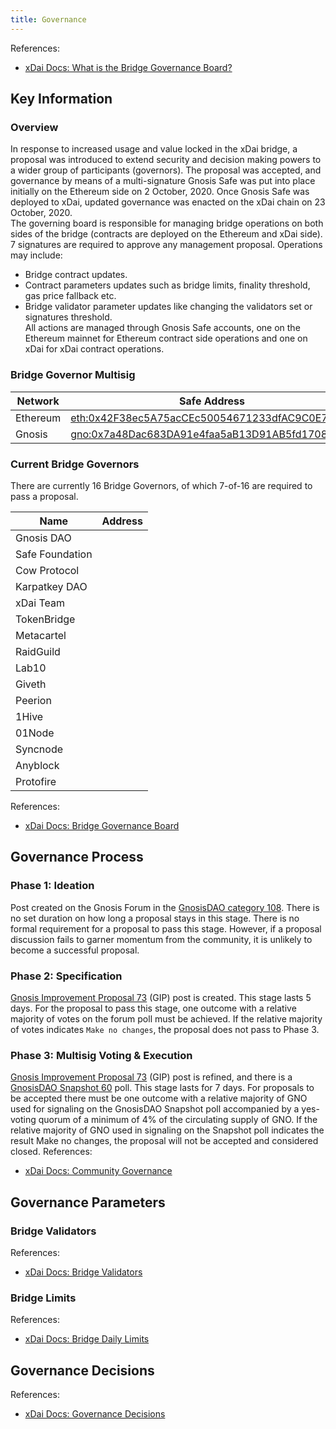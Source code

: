 ```yaml
---
title: Governance
---
```



References: 
- [xDai Docs: What is the Bridge Governance Board?](https://developers.gnosischain.com/about-gc/faqs/bridges-xdai-bridge-and-omnibridge#what-is-the-bridge-governance-board)

## Key Information

### Overview
In response to increased usage and value locked in the xDai bridge, a proposal was introduced to extend security and decision making powers to a wider group of participants (governors).
The proposal was accepted, and governance by means of a multi-signature Gnosis Safe was put into place initially on the Ethereum side on 2 October, 2020. Once Gnosis Safe was deployed to xDai, updated governance was enacted on the xDai chain on 23 October, 2020.  
The governing board is responsible for managing bridge operations on both sides of the bridge (contracts are deployed on the Ethereum and xDai side). 7 signatures are required to approve any management proposal. 
Operations may include:
* Bridge contract updates.
* Contract parameters updates such as bridge limits, finality threshold, gas price fallback etc.
* Bridge validator parameter updates like changing the validators set or signatures threshold.  
All actions are managed through Gnosis Safe accounts, one on the Ethereum mainnet for Ethereum contract side operations and one on xDai for xDai contract operations.

### Bridge Governor Multisig

| Network  | Safe Address                                                                                                                                  |
| -------- | --------------------------------------------------------------------------------------------------------------------------------------------- |
| Ethereum | [eth:0x42F38ec5A75acCEc50054671233dfAC9C0E7A3F6](https://gnosis-safe.io/app/#/safes/0x42F38ec5A75acCEc50054671233dfAC9C0E7A3F6/settings)      |
| Gnosis   | [gno:0x7a48Dac683DA91e4faa5aB13D91AB5fd170875bd](https://xdai.gnosis-safe.io/app/#/safes/0x7a48Dac683DA91e4faa5aB13D91AB5fd170875bd/settings) |

### Current Bridge Governors

There are currently 16 Bridge Governors, of which 7-of-16 are required to pass a proposal. 

| Name            | Address |
| --------------- | ------- |
| Gnosis DAO      |         |
| Safe Foundation |         |
| Cow Protocol    |         |
| Karpatkey DAO   |         |
| xDai Team       |         |
| TokenBridge     |         |
| Metacartel      |         |
| RaidGuild       |         |
| Lab10           |         |
| Giveth          |         |
| Peerion         |         |
| 1Hive           |         |
| 01Node          |         |
| Syncnode        |         |
| Anyblock        |         |
| Protofire       |         |

References: 
- [xDai Docs: Bridge Governance Board](https://developers.gnosischain.com/for-users/governance/bridge-governance-board)
## Governance Process

### Phase 1: Ideation
Post created on the Gnosis Forum in the [GnosisDAO category 108](https://forum.gnosis.io/c/dao/20). There is no set duration on how long a proposal stays in this stage. There is no formal requirement for a proposal to pass this stage. However, if a proposal discussion fails to garner momentum from the community, it is unlikely to become a successful proposal.

### Phase 2: Specification
[Gnosis Improvement Proposal 73](https://forum.gnosis.io/t/gip-0-template/734) (GIP) post is created. This stage lasts 5 days. For the proposal to pass this stage, one outcome with a relative majority of votes on the forum poll must be achieved. If the relative majority of votes indicates `Make no changes`, the proposal does not pass to Phase 3.


### Phase 3: Multisig Voting & Execution
[Gnosis Improvement Proposal 73](https://forum.gnosis.io/t/gip-0-template/734) (GIP) post is refined, and there is a [GnosisDAO Snapshot 60](https://snapshot.org/#/gnosis.eth) poll. This stage lasts for 7 days. For proposals to be accepted there must be one outcome with a relative majority of GNO used for signaling on the GnosisDAO Snapshot poll accompanied by a yes-voting quorum of a minimum of 4% of the circulating supply of GNO. If the relative majority of GNO used in signaling on the Snapshot poll indicates the result Make no changes, the proposal will not be accepted and considered closed.
References: 
- [xDai Docs: Community Governance](https://developers.gnosischain.com/for-users/governance/community-governance)

## Governance Parameters

### Bridge Validators

References:
- [xDai Docs: Bridge Validators](https://developers.gnosischain.com/for-validators/for-bridge-validators)

### Bridge Limits

References: 
- [xDai Docs: Bridge Daily Limits](https://developers.gnosischain.com/for-users/bridges/bridge-daily-limits)

## Governance Decisions

References: 
- [xDai Docs: Governance Decisions](https://developers.gnosischain.com/for-users/governance/governance-board-summary-of-decisions)